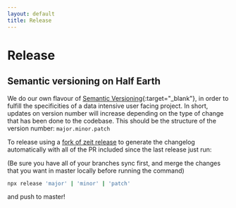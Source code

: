 ```yaml
---
layout: default
title: Release
---
```


# Release

## Semantic versioning on Half Earth
We do our own flavour of [Semantic Versioning](https://semver.org){:target="_blank"}, in order to fulfill the specificities of a data intensive user facing project. In short, updates on version number will increase depending on the type of change that has been done to the codebase.
This should be the structure of the version number: `major.minor.patch`

To release using a [fork of zeit release](https://github.com/vizzuality/release) to generate the changelog automatically with all of the PR included since the last release just run:

(Be sure you have all of your branches sync first,
and merge the changes that you want in master locally before running the command)

```bash
npx release 'major' | 'minor' | 'patch'
```

and push to master!
